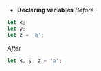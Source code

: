 - **Declaring variables**
*Before*
```Javascript
let x;
let y;
let z = 'a';
```
*After*
```JavaScript
let x, y, z = 'a';
```